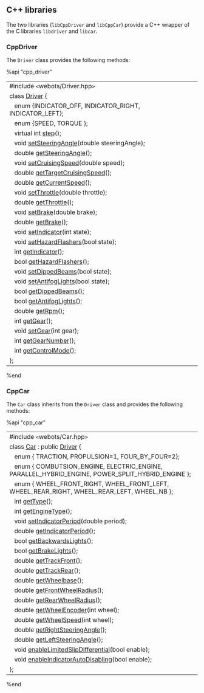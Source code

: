 ## C++ libraries

The two libraries (`libCppDriver` and `libCppCar`) provide a C++ wrapper of the
C libraries `libdriver` and `libcar`.

### CppDriver

The `Driver` class provides the following methods:

%api "cpp_driver"

|                                                                                                              |
| ------------------------------------------------------------------------------------------------------------ |
| #include `<`webots/Driver.hpp`>`                                                                             |
| class [Driver](driver-library.md) {                                                                          |
| &nbsp;&nbsp; enum {INDICATOR\_OFF, INDICATOR\_RIGHT, INDICATOR\_LEFT};                                        |
| &nbsp;&nbsp; enum {SPEED, TORQUE };                                                                          |
| &nbsp;&nbsp; virtual int [step](driver-library.md#wbu_driver_step)();                                        |
| &nbsp;&nbsp; void [setSteeringAngle](driver-library.md#wbu_driver_set_steering_angle)(double steeringAngle); |
| &nbsp;&nbsp; double [getSteeringAngle](driver-library.md#wbu_driver_set_steering_angle)();                   |
| &nbsp;&nbsp; void [setCruisingSpeed](driver-library.md#wbu_driver_set_cruising_speed)(double speed);         |
| &nbsp;&nbsp; double [getTargetCruisingSpeed](driver-library.md#wbu_driver_set_cruising_speed)();             |
| &nbsp;&nbsp; double [getCurrentSpeed](driver-library.md#wbu_driver_get_current_speed)();                     |
| &nbsp;&nbsp; void [setThrottle](driver-library.md#wbu_driver_set_throttle)(double throttle);                 |
| &nbsp;&nbsp; double [getThrottle](driver-library.md#wbu_driver_set_throttle)();                              |
| &nbsp;&nbsp; void [setBrake](driver-library.md#wbu_driver_set_brake)(double brake);                          |
| &nbsp;&nbsp; double [getBrake](driver-library.md#wbu_driver_set_brake)();                                    |
| &nbsp;&nbsp; void [setIndicator](driver-library.md#wbu_driver_set_indicator)(int state);                     |
| &nbsp;&nbsp; void [setHazardFlashers](driver-library.md#wbu_driver_set_indicator)(bool state);               |
| &nbsp;&nbsp; int [getIndicator](driver-library.md#wbu_driver_set_indicator)();                               |
| &nbsp;&nbsp; bool [getHazardFlashers](driver-library.md#wbu_driver_set_indicator)();                         |
| &nbsp;&nbsp; void [setDippedBeams](driver-library.md#wbu_driver_set_dipped_beams)(bool state);               |
| &nbsp;&nbsp; void [setAntifogLights](driver-library.md#wbu_driver_set_dipped_beams)(bool state);             |
| &nbsp;&nbsp; bool [getDippedBeams](driver-library.md#wbu_driver_set_dipped_beams)();                         |
| &nbsp;&nbsp; bool [getAntifogLights](driver-library.md#wbu_driver_set_dipped_beams)();                       |
| &nbsp;&nbsp; double [getRpm](driver-library.md#wbu_driver_get_rpm)();                                        |
| &nbsp;&nbsp; int [getGear](driver-library.md#wbu_driver_set_gear)();                                         |
| &nbsp;&nbsp; void [setGear](driver-library.md#wbu_driver_set_gear)(int gear);                                |
| &nbsp;&nbsp; int [getGearNumber](driver-library.md#wbu_driver_set_gear)();                                   |
| &nbsp;&nbsp; int [getControlMode](driver-library.md#wbu_driver_get_control_mode)();                          |
| };                                                                                                           |

%end

### CppCar

The `Car` class inherits from the `Driver` class and provides the following
methods:

%api "cpp_car"

|                                                                                                                          |
| ------------------------------------------------------------------------------------------------------------------------ |
| #include `<`webots/Car.hpp`>`                                                                                            |
| class [Car](car-library.md) : public [Driver](#cppdriver) {                                                              |
| &nbsp;&nbsp; enum { TRACTION, PROPULSION=1, FOUR\_BY\_FOUR=2};                                                           |
| &nbsp;&nbsp; enum { COMBUTSION\_ENGINE, ELECTRIC\_ENGINE, PARALLEL\_HYBRID\_ENGINE, POWER\_SPLIT\_HYBRID\_ENGINE };      |
| &nbsp;&nbsp; enum { WHEEL\_FRONT\_RIGHT, WHEEL\_FRONT\_LEFT, WHEEL\_REAR\_RIGHT, WHEEL\_REAR\_LEFT, WHEEL\_NB };         |
| &nbsp;&nbsp; int [getType](car-library.md#wbu_car_get_type)();                                                           |
| &nbsp;&nbsp; int [getEngineType](car-library.md#wbu_car_get_type)();                                                     |
| &nbsp;&nbsp; void [setIndicatorPeriod](car-library.md#wbu_car_set_indicator_period)(double period);                      |
| &nbsp;&nbsp; double [getIndicatorPeriod](car-library.md#wbu_car_set_indicator_period)();                                 |
| &nbsp;&nbsp; bool [getBackwardsLights](car-library.md#wbu_car_get_backwards_lights)();                                   |
| &nbsp;&nbsp; bool [getBrakeLights](car-library.md#wbu_car_get_backwards_lights)();                                       |
| &nbsp;&nbsp; double [getTrackFront](car-library.md#wbu_car_get_track_front)();                                           |
| &nbsp;&nbsp; double [getTrackRear](car-library.md#wbu_car_get_track_front)();                                            |
| &nbsp;&nbsp; double [getWheelbase](car-library.md#wbu_car_get_track_front)();                                            |
| &nbsp;&nbsp; double [getFrontWheelRadius](car-library.md#wbu_car_get_track_front)();                                     |
| &nbsp;&nbsp; double [getRearWheelRadius](car-library.md#wbu_car_get_track_front)();                                      |
| &nbsp;&nbsp; double [getWheelEncoder](car-library.md#wbu_car_get_wheel_encoder)(int wheel);                              |
| &nbsp;&nbsp; double [getWheelSpeed](car-library.md#wbu_car_get_wheel_encoder)(int wheel);                                |
| &nbsp;&nbsp; double [getRightSteeringAngle](car-library.md#wbu_car_get_right_steering_angle)();                          |
| &nbsp;&nbsp; double [getLeftSteeringAngle](car-library.md#wbu_car_get_right_steering_angle)();                           |
| &nbsp;&nbsp; void [enableLimitedSlipDifferential](car-library.md#wbu_car_enable_limited_slip_differential)(bool enable); |
| &nbsp;&nbsp; void [enableIndicatorAutoDisabling](car-library.md#wbu_car_enable_indicator_auto_disabling)(bool enable);   |
| };                                                                                                                       |

%end

